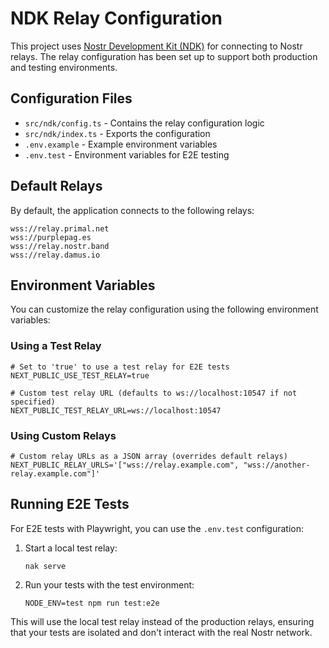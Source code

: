 # NDK Relay Configuration

This project uses [Nostr Development Kit (NDK)](https://github.com/nostr-dev-kit/ndk) for connecting to Nostr relays. The relay configuration has been set up to support both production and testing environments.

## Configuration Files

- `src/ndk/config.ts` - Contains the relay configuration logic
- `src/ndk/index.ts` - Exports the configuration
- `.env.example` - Example environment variables
- `.env.test` - Environment variables for E2E testing

## Default Relays

By default, the application connects to the following relays:

```
wss://relay.primal.net
wss://purplepag.es
wss://relay.nostr.band
wss://relay.damus.io
```

## Environment Variables

You can customize the relay configuration using the following environment variables:

### Using a Test Relay

```
# Set to 'true' to use a test relay for E2E tests
NEXT_PUBLIC_USE_TEST_RELAY=true

# Custom test relay URL (defaults to ws://localhost:10547 if not specified)
NEXT_PUBLIC_TEST_RELAY_URL=ws://localhost:10547
```

### Using Custom Relays

```
# Custom relay URLs as a JSON array (overrides default relays)
NEXT_PUBLIC_RELAY_URLS='["wss://relay.example.com", "wss://another-relay.example.com"]'
```

## Running E2E Tests

For E2E tests with Playwright, you can use the `.env.test` configuration:

1. Start a local test relay:
   ```
   nak serve
   ```

2. Run your tests with the test environment:
   ```
   NODE_ENV=test npm run test:e2e
   ```

This will use the local test relay instead of the production relays, ensuring that your tests are isolated and don't interact with the real Nostr network.